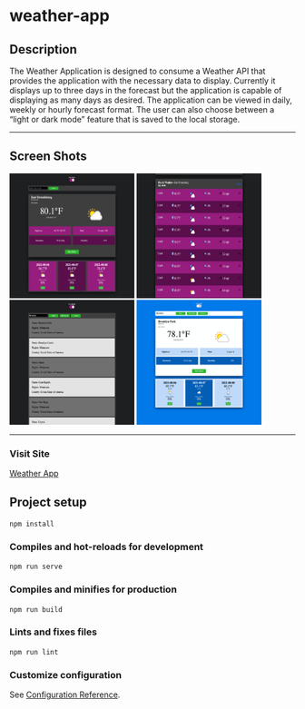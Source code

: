 # weather-app

## Description
The Weather Application is designed to consume a Weather API that provides the application with the necessary data to display. Currently it displays up to three days in the forecast but the application is capable of displaying as many days as desired. The application can be viewed in daily, weekly or hourly forecast format. The user can also choose between a “light or dark mode” feature that is saved to the local storage.

***

## Screen Shots
<!-- ![Screenshot 1](https://github.com/raulthedeveloper/weather-app/blob/master/wa-1.png) -->
<img  src="https://github.com/raulthedeveloper/weather-app/blob/master/wa-1.png" width="220" height="220" /> <img src="https://github.com/raulthedeveloper/weather-app/blob/master/wa-2.jpg" width="220" height="220" /> <img src="https://github.com/raulthedeveloper/weather-app/blob/master/wa-3.jpg" width="220" height="220" /> <img src="https://github.com/raulthedeveloper/weather-app/blob/master/wa-4.png" width="220" height="220" />

***

### Visit Site
[Weather App](https://weather-app-wine-omega.vercel.app/)



## Project setup
```
npm install
```

### Compiles and hot-reloads for development
```
npm run serve
```

### Compiles and minifies for production
```
npm run build
```

### Lints and fixes files
```
npm run lint
```

### Customize configuration
See [Configuration Reference](https://cli.vuejs.org/config/).
